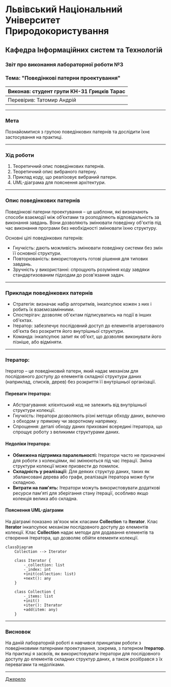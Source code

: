 
# Львівський Національний Університет Природокористування
## Кафедра Інформаційних систем та Технологій

### Звіт про виконання лабораторної роботи №3
### Тема: "Поведінкові патерни проектування"

| Виконав: студент групи КН-31 Грицків Тарас |  
| ------------------------------------------ |  
| Перевірив: Татомир Андрій                  |  

---

### Мета
Познайомитися з групою поведінкових патернів та дослідити їхнє застосування на практиці.

---

### Хід роботи

1. Теоретичний опис поведінкових патернів.
2. Теоретичний опис вибраного патерну.
3. Приклад коду, що реалізовує вибраний патерн.
4. UML-діаграма для пояснення архітектури.

---

### Опис поведінкових патернів

Поведінкові патерни проектування – це шаблони, які визначають способи взаємодії між об’єктами та розподіляють відповідальність за виконання завдань. Вони дозволяють змінювати поведінку об'єктів під час виконання програми без необхідності змінювати їхню структуру.

Основні цілі поведінкових патернів:

- Гнучкість: дають можливість змінювати поведінку системи без змін її основної структури.
- Повторюваність: використовують готові рішення для типових завдань.
- Зручність у використанні: спрощують розуміння коду завдяки стандартизованим підходам до розв'язання задач.

---

### Приклади поведінкових патернів

- Стратегія: визначає набір алгоритмів, інкапсулює кожен з них і робить їх взаємозамінними.
- Спостерігач: дозволяє об'єктам підписуватись на події в інших об'єктах.
- Ітератор: забезпечує послідовний доступ до елементів агрегованого об'єкта без розкриття його внутрішньої структури.
- Команда: інкапсулює запит як об'єкт, що дозволяє виконувати його пізніше, або відміняти.

---

### Ітератор: 

Ітератор – це поведінковий патерн, який надає механізм для послідовного доступу до елементів складної структури даних (наприклад, списків, дерев) без розкриття її внутрішньої організації.

#### Переваги ітератора:

- Абстрагування: клієнтський код не залежить від внутрішньої структури колекції.
- Гнучкість: ітератори дозволяють різні методи обходу даних, включно з обходом у прямому чи зворотному напрямку.
- Спрощення: деталі обходу даних приховані всередині ітератора, що спрощує роботу з великими структурами даних.

#### Недоліки ітератора:

- **Обмежена підтримка паралельності:** Ітератори часто не призначені для роботи з колекціями, які змінюються під час ітерації. Зміна структури колекції може призвести до помилок.
- **Складність у реалізації:** Для деяких структур даних, таких як збалансовані дерева або графи, реалізація ітератора може бути складною.
- **Витрати на пам'ять:** Ітератори можуть використовувати додаткові ресурси пам'яті для зберігання стану ітерації, особливо якщо колекція велика або складна.

#### Пояснення UML-діаграми

На діаграмі показано зв'язок між класами **Collection** та **Iterator**. Клас **Iterator** інкапсулює механізм послідовного доступу до елементів колекції. Клас **Collection** надає методи для додавання елементів та створення ітератора, що дозволяє обійти елементи колекції.

```mermaid
classDiagram
    Collection --> Iterator

    class Iterator {
        -_collection: list
        -_index: int
        +init(collection: list)
        +next(): any
    }

    class Collection {
        -_items: list
        +init()
        +iter(): Iterator
        +add(item: any)
    }
```

---

### Висновок

На даній лабораторній роботі я навчився принципам роботи з поведінковими патернами проектування, зокрема, з патерном **Ітератор**. На практиці я засвоїв, як використовувати ітератори для послідовного доступу до елементів складних структур даних, а також розібрався з їх перевагами та недоліками.

---

[Джерело](https://gptonline.ai/ru/)
